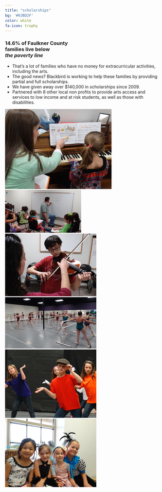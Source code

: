 ```yaml
---
title: "scholarships"
bg: '#63BD2F'
color: white
fa-icon: trophy
---
```


<section class="first">

<h3>14.6% of Faulkner County<br>families live below<br><em>the poverty line</em></h3>

<ul>
<li>That’s a lot of families who have no money for extracurricular activities, including the arts.</li>
<li>The good news? Blackbird is working to help these families by providing partial and full scholarships.</li>
<li>We have given away over $140,000 in scholarships since 2009.</li>
<li>Partnered with 8 other local non profits to provide arts access and services to low income and at risk students, as well as those with disabilities.</li>
</ul>

</section>

<section class="second">
	<div class="photoset-grid" data-layout="222">
		<img src="img/blindify/blindify-1.jpg" />
		<img src="img/blindify/blindify-3.jpg" />
		<img src="img/blindify/blindify-2.jpg" />
		<img src="img/blindify/blindify-4.jpg" />
		<img src="img/blindify/blindify-5.jpg" />
		<img src="img/blindify/blindify-6.jpg" />
	</div>
</section>
